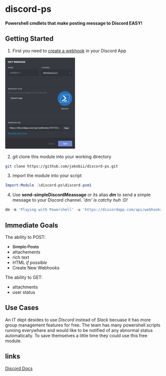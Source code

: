 # discord-ps
#### Powershell cmdlets that make posting message to Discord EASY!


## Getting Started
1) First you need to [create a webhook](https://support.discordapp.com/hc/en-us/articles/228383668-Intro-to-Webhooks) in your Discord App


       
![Blah](https://github.com/jakobii/discord-ps/blob/master/examples/pics/discordwebhookui.jpg?raw=true "Dicord UI")


2) git clone this module into your working directory
```bash
git clone https://github.com/jakobii/discord-ps.git
```


3) import the module into your script
```powershell
Import-Module .\discord-ps\discord.psm1
```


4) Use **send-simpleDiscordMeassage** or its alias ***dm*** to send a simple message to your Discord channel. 
*'dm' is catchy huh :D!* 
```powershell
dm -m 'Playing with Powershell' -u 'https://discordapp.com/api/webhooks/<channel_id>/<token>'
```


## Immediate Goals

The ability to POST:
- <strike>Simple Posts</strike>
- attachements
- rich text
- HTML *if possible*
- Create New Webhooks


The ability to GET:
- attachments
- user status



## Use Cases
An IT dept desides to use *Discord* instead of *Slack* becuase it has more group management features for free. The team has many powershell scripts running everywhere and would like to be notified of any abnormal status automatically. To save themselves a little time they could use this free module.



## links
[Discord Docs](https://discordapp.com/developers/docs/intro)